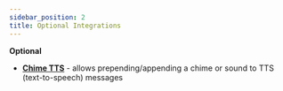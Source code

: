 ```yaml
---
sidebar_position: 2
title: Optional Integrations
---
```




**Optional**
- **[Chime TTS](custom-integrations/chimetts)** - allows prepending/appending a chime or sound to TTS (text-to-speech) messages

